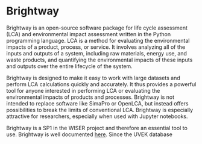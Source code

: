 # Brightway

Brightway is an open-source software package for life cycle assessment (LCA) and environmental impact assessment written in the Python programming language. LCA is a method for evaluating the environmental impacts of a product, process, or service. It involves analyzing all of the inputs and outputs of a system, including raw materials, energy use, and waste products, and quantifying the environmental impacts of these inputs and outputs over the entire lifecycle of the system.

Brightway is designed to make it easy to work with large datasets and perform LCA calculations quickly and accurately. It thus provides a powerful tool for anyone interested in performing LCA or evaluating the environmental impacts of products and processes. Brightway is not intended to replace software like SimaPro or OpenLCA, but instead offers possibilities to break the limits of conventional LCA. Brightway is especially attractive for researchers, especially when used with Jupyter notebooks.

Brightway is a SP1 in the WISER project and therefore an essential tool to use. Brightway is well documented [here](https://docs.brightway.dev/en/latest/). Since the UVEK database 